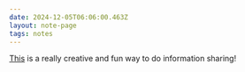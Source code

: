 ```yaml
---
date: 2024-12-05T06:06:00.463Z
layout: note-page
tags: notes
---
```

[This](https://mastoart.social/@Kitty/113576590118814055) is a really creative and fun way to do information sharing!
